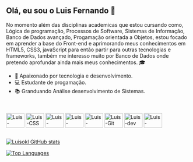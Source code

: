 ## Olá, eu sou o Luis Fernando 👋

 No momento além das disciplinas academicas que estou cursando como, Lógica de programação, Processos de Software, Sistemas de Informação, Banco de Dados avançado, Progamação orientada a Objetos, estou focado em aprender a base do Front-end e aprimorando meus conhecimentos em HTML5, CSS3, javaScript para então partir para outras tecnologias e frameworks, também me interesso muito por Banco de Dados onde pretendo aprofundar ainda mais meus conhecimentos. 🎓


- 🔭 Apaixonado por tecnologia e desenvolvimento.
- 💻 Estudante de progamação.
- 📚 Granduando Análise desenvolvimento de Sistemas.

##

<div style="display: inline_block"><br>
  <img align="center" alt="Luis-HTML" height="40" width="50" src="https://cdn.jsdelivr.net/gh/devicons/devicon/icons/html5/html5-original.svg" />
  <img align="center" alt="Luis-CSS" height="40" width="50" src="https://cdn.jsdelivr.net/gh/devicons/devicon/icons/css3/css3-original.svg" />
  <img align="center" alt="Luis-javaScript" height="40" width="50" src="https://cdn.jsdelivr.net/gh/devicons/devicon/icons/javascript/javascript-original.svg" />
  <img align="center" alt="Luis-Vscode" height="40" width="50" src="https://cdn.jsdelivr.net/gh/devicons/devicon/icons/vscode/vscode-original.svg" />
  <img align="center" alt="Luis-Mysql" height="40" width="50" src="https://cdn.jsdelivr.net/gh/devicons/devicon/icons/mysql/mysql-plain.svg" />
  <img align="center" alt="Luis-Git" height="40" width="50" src="https://cdn.jsdelivr.net/gh/devicons/devicon/icons/git/git-original.svg" />
  <img align="center" alt="Luis-dev" height="40" width="50" src="https://raw.githubusercontent.com/danielcranney/readme-generator/main/public/icons/socials/devdotto-dark.svg"/>
  <img align="center" alt="Luis-GitHub" height="40" width="50" src="https://raw.githubusercontent.com/danielcranney/readme-generator/main/public/icons/socials/github-dark.svg"/>
       
 ##

 
 <a href="http://www.github.com/Luisokl"><img src="https://github-readme-stats.vercel.app/api?username=Luisokl&show_icons=true&hide=&count_private=true&title_color=10b981&text_color=ffffff&icon_color=10b981&bg_color=0f172a&hide_border=true&show_icons=true" alt="Luisokl GitHub stats" /></a>

<a href="https://github.com/Luisokl" align="left"><img src="https://github-readme-stats.vercel.app/api/top-langs/?username=Luisokl&langs_count=10&title_color=10b981&text_color=ffffff&icon_color=10b981&bg_color=0f172a&hide_border=true&locale=en&custom_title=Top%20%Languages" alt="Top Languages" /></a>




